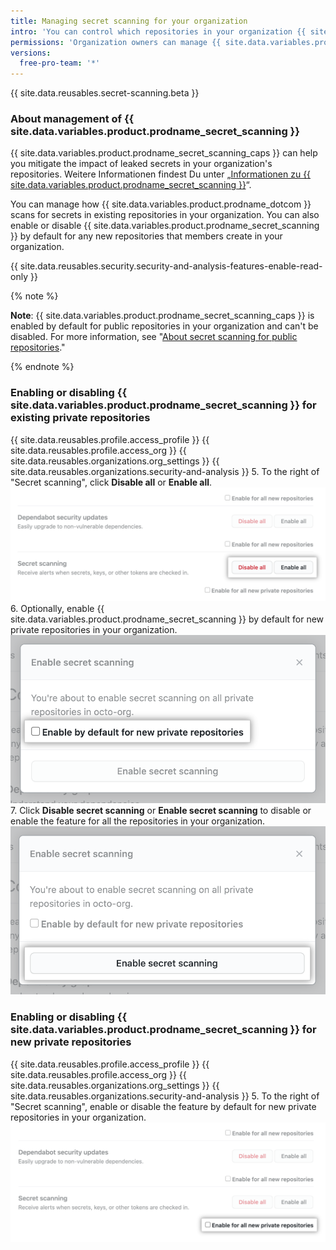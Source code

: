 ```yaml
---
title: Managing secret scanning for your organization
intro: 'You can control which repositories in your organization {{ site.data.variables.product.product_name }} will scan for secrets.'
permissions: 'Organization owners can manage {{ site.data.variables.product.prodname_secret_scanning }} for repositories in the organization.'
versions:
  free-pro-team: '*'
---
```

 
{{ site.data.reusables.secret-scanning.beta }}

### About management of {{ site.data.variables.product.prodname_secret_scanning }}

{{ site.data.variables.product.prodname_secret_scanning_caps }} can help you mitigate the impact of leaked secrets in your organization's repositories. Weitere Informationen findest Du unter „[Informationen zu {{ site.data.variables.product.prodname_secret_scanning }}](/github/administering-a-repository/about-secret-scanning)“.

You can manage how {{ site.data.variables.product.prodname_dotcom }} scans for secrets in existing repositories in your organization. You can also enable or disable {{ site.data.variables.product.prodname_secret_scanning }} by default for any new repositories that members create in your organization.

{{ site.data.reusables.security.security-and-analysis-features-enable-read-only }}

{% note %}

**Note**: {{ site.data.variables.product.prodname_secret_scanning_caps }} is enabled by default for public repositories in your organization and can't be disabled. For more information, see "[About secret scanning for public repositories](/github/administering-a-repository/about-secret-scanning#about-secret-scanning-for-public-repositories)."

{% endnote %}

### Enabling or disabling {{ site.data.variables.product.prodname_secret_scanning }} for existing private repositories

{{ site.data.reusables.profile.access_profile }}
{{ site.data.reusables.profile.access_org }}
{{ site.data.reusables.organizations.org_settings }}
{{ site.data.reusables.organizations.security-and-analysis }}
5. To the right of "Secret scanning", click **Disable all** or **Enable all**. !["Enable all" or "Disable all" button for secret scanning](/assets/images/help/organizations/security-and-analysis-disable-or-enable-secret-scanning.png)
6. Optionally, enable {{ site.data.variables.product.prodname_secret_scanning }} by default for new private repositories in your organization. !["Enable by default" option for new repositories](/assets/images/help/organizations/security-and-analysis-secret-scanning-enable-by-default.png)
7. Click **Disable secret scanning** or **Enable secret scanning** to disable or enable the feature for all the repositories in your organization. ![Button to disable or enable {{ site.data.variables.product.prodname_secret_scanning }} ](/assets/images/help/organizations/security-and-analysis-enable-secret-scanning.png)

### Enabling or disabling {{ site.data.variables.product.prodname_secret_scanning }} for new private repositories

{{ site.data.reusables.profile.access_profile }}
{{ site.data.reusables.profile.access_org }}
{{ site.data.reusables.organizations.org_settings }}
{{ site.data.reusables.organizations.security-and-analysis }}
5. To the right of "Secret scanning", enable or disable the feature by default for new private repositories in your organization. ![Checkbox for enabling or disabling a feature for new repositoris](/assets/images/help/organizations/security-and-analysis-enable-or-disable-secret-scanning-checkbox.png)
